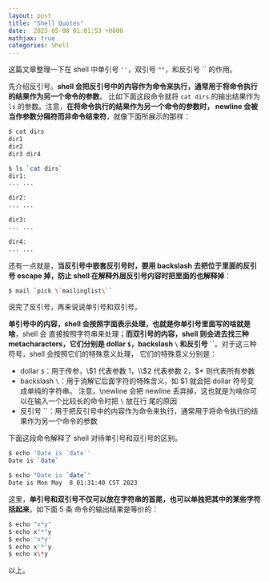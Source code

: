 ```yaml
---
layout: post
title: "Shell Quotes"
date:  2023-05-08 01:01:53 +0800
mathjax: true
categories: Shell
---
```


这篇文章整理一下在 shell 中单引号 `''`，双引号 `""`，和反引号 \`` 的作用。

先介绍反引号。**shell 会把反引号中的内容作为命令来执行，通常用于将命令执行的结果作为另一个命令的参数**。
比如下面这段命令就将 `cat dirs` 的输出结果作为 `ls` 的参数。注意，**在将命令执行的结果作为另一个命令的参数时，
newline 会被当作参数分隔符而非命令结束符**，就像下面所展示的那样：
```sh
$ cat dirs
dir1
dir2
dir3 dir4

$ ls `cat dirs`
dir1:
... ...

dir2:
... ...

dir3:
... ...

dir4:
... ...

```

还有一点就是，**当反引号中嵌套反引号时，要用 backslash 去把位于里面的反引号 escape 掉，防止
shell 在解释外层反引号内容时把里面的也解释掉**：
```sh
$ mail `pick \`mailinglist\``
```

说完了反引号，再来说说单引号和双引号。

**单引号中的内容，shell 会按照字面表示处理，也就是你单引号里面写的啥就是啥**，shell 会
直接按照字符串来处理；**而双引号的内容，shell 则会进去找三种 metacharacters，它们分别是
dollar `$`，backslash `\` 和反引号 \``**。对于这三种符号，shell 会按照它们的特殊意义处理，
它们的特殊意义分别是：
- dollar `$`：用于传参，\\$1 代表参数 1，\\$2 代表参数 2，\$* 则代表所有参数
- backslash `\`：用于消解它后面字符的特殊含义，如 \$1 就会把 dollar 符号变成单纯的字符串。
注意，\newline 会把 newline 丢弃掉，这也就是为啥你可以在输入一个比较长的命令时把 `\` 放在行
尾的原因
- 反引号 \``：用于把反引号中的内容作为命令来执行，通常用于将命令执行的结果作为另一个命令的参数

下面这段命令解释了 shell 对待单引号和双引号的区别。
```sh
$ echo 'Date is `date`'
Date is `date`

$ echo "Date is `date`"
Date is Mon May  8 01:31:40 CST 2023
```

这里，**单引号和双引号不仅可以放在字符串的首尾，也可以单独把其中的某些字符括起来**，如下面 5 条
命令的输出结果是等价的：
```sh
$ echo "x*y"
$ echo x"*"y
$ echo 'x*y'
$ echo x'*'y
$ echo x\*y
```


以上。

